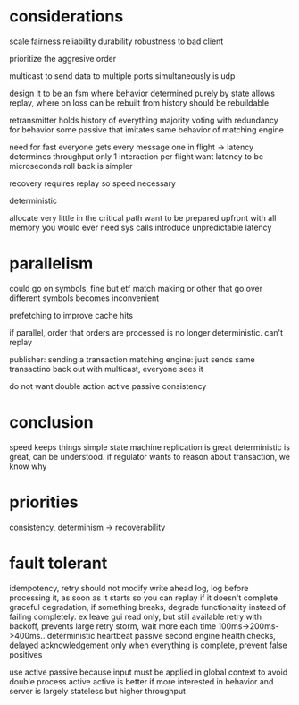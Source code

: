 # considerations
scale
fairness
reliability
durability
robustness to bad client

prioritize the aggresive order

multicast to send data to multiple ports simultaneously
is udp

design it to be an fsm where behavior determined purely by state
allows replay, where on loss can be rebuilt from history
should be rebuildable

retransmitter holds history of everything
majority voting with redundancy for behavior
some passive that imitates same behavior of matching engine

need for fast
everyone gets every message
one in flight -> latency determines throughput
only 1 interaction per flight
want latency to be microseconds
roll back is simpler

recovery requires replay so speed necessary

deterministic

allocate very little in the critical path
want to be prepared upfront with all memory you would ever need
sys calls introduce unpredictable latency

# parallelism
could go on symbols, fine but etf match making or other that go over different symbols becomes inconvenient

prefetching to improve cache hits

if parallel, order that orders are processed is no longer deterministic. can't replay

publisher: sending a transaction
matching engine: just sends same transactino back out with multicast, everyone sees it

do not want double action
active passive consistency

# conclusion
speed keeps things simple
state machine replication is great
deterministic is great, can be understood. if regulator wants to reason about transaction, we know why

# priorities
consistency, determinism -> recoverability

# fault tolerant
idempotency, retry should not modify
write ahead log, log before processing it, as soon as it starts so you can replay if it doesn't complete
graceful degradation, if something breaks, degrade functionality instead of failing completely. ex leave gui read only, but still available
retry with backoff, prevents large retry storm, wait more each time 100ms->200ms->400ms..
deterministic
heartbeat passive second engine
health checks,
delayed acknowledgement only when everything is complete, prevent false positives


use active passive because input must be applied in global context to avoid double process
active active is better if more interested in behavior and server is largely stateless but higher throughput
